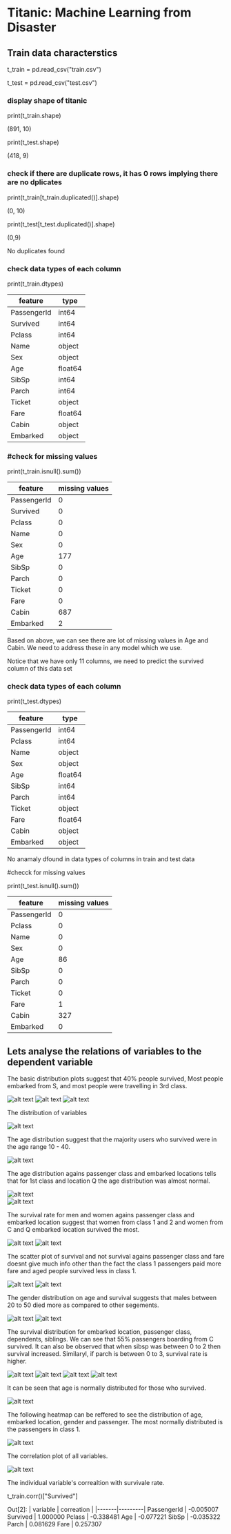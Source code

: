 # Titanic: Machine Learning from Disaster
## Train data characterstics
t_train = pd.read_csv("train.csv")

t_test = pd.read_csv("test.csv")

### display shape of titanic
print(t_train.shape)

(891, 10)

print(t_test.shape)

(418, 9)

### check if there are duplicate rows, it has 0 rows implying there are no dplicates
print(t_train[t_train.duplicated()].shape)

(0, 10)

print(t_test[t_test.duplicated()].shape)

(0,9)

No duplicates found

### check data types of each column

print(t_train.dtypes)

| feature | type |
|-----------|----------|
PassengerId | int64
Survived |        int64
Pclass    |       int64
Name       |     object
Sex        |    object
Age         |   float64
SibSp        |    int64
Parch         |   int64
Ticket         | object
Fare      |     float64
Cabin    |       object
Embarked |       object

### #check for missing values
print(t_train.isnull().sum())

| feature | missing values |
|-----------|----------|
PassengerId |     0
Survived    |     0
Pclass      |     0
Name        |     0
Sex         |     0
Age         |   177
SibSp       |     0
Parch       |     0
Ticket      |     0
Fare        |     0
Cabin       |   687
Embarked    |     2

Based on above, we can see there are lot of missing values in Age and Cabin. We need to address these in any model which we use.

Notice that we have only 11 columns, we need to predict the survived column of this data set
### check data types of each column
print(t_test.dtypes)

| feature | type |
|-----------|----------|
PassengerId | int64
Pclass    |       int64
Name       |     object
Sex        |    object
Age         |   float64
SibSp        |    int64
Parch         |   int64
Ticket         | object
Fare      |     float64
Cabin    |       object
Embarked |       object

No anamaly dfound in data types of columns in train and test data

#checck for missing values

print(t_test.isnull().sum())

| feature | missing values |
|-----------|----------|
PassengerId |     0
Pclass      |     0
Name        |     0
Sex         |     0
Age         |    86
SibSp       |     0
Parch       |     0
Ticket      |     0
Fare        |     1
Cabin       |   327
Embarked    |     0

## Lets analyse the relations of variables to the dependent variable 

The basic distribution plots suggest that 40% people survived, Most people embarked from S, and most people were travelling in 3rd class. 

![alt text](https://github.com/ankitsahu84/titanic/blob/master/Plots/survival_distribution.png) 
![alt text](https://github.com/ankitsahu84/titanic/blob/master/Plots/pclass_distribution.png) 
![alt text](https://github.com/ankitsahu84/titanic/blob/master/Plots/embarked_distribution.png) 

The distribution of variables

![alt text](https://github.com/ankitsahu84/titanic/blob/master/Plots/Variable_distribution.png) 

The age distribution suggest that the majority users who survived were in the age range 10 - 40.

![alt text](https://github.com/ankitsahu84/titanic/blob/master/Plots/survival_by_age.png) 

The age distribution agains passenger class and embarked locations tells that for 1st class and location Q the age distribution was almost normal.

![alt text](https://github.com/ankitsahu84/titanic/blob/master/Plots/age_distribution_for_pclass.png)  
![alt text](https://github.com/ankitsahu84/titanic/blob/master/Plots/age_distribution_vs_embarked.png) 

The survival rate for men and women  agains passenger class and embarked location suggest that women from class 1 and 2 and women from C and Q embarked location survived the most.

![alt text](https://github.com/ankitsahu84/titanic/blob/master/Plots/survival_by_gender_embarked.png) 
![alt text](https://github.com/ankitsahu84/titanic/blob/master/Plots/survival_rate_by_class_geneder.png) 

The scatter plot of survival and not survival agains passenger class and fare doesnt give much info other than the fact the class 1 passengers paid more fare and aged people survived less in class 1.

![alt text](https://github.com/ankitsahu84/titanic/blob/master/Plots/survival_geneder_fare.png) 
![alt text](https://github.com/ankitsahu84/titanic/blob/master/Plots/pclass_fare_survived.png)


The gender distribution on age and survival suggests that males between 20 to 50 died more as compared to other segements.

![alt text](https://github.com/ankitsahu84/titanic/blob/master/Plots/gender_age_survived.png) ![alt text](https://github.com/ankitsahu84/titanic/blob/master/Plots/gender_pclass_survived.png) 


The survival distribution for embarked location, passenger class, dependents, siblings. We can see that 55% passengers boarding from C survived. It can also be observed that when sibsp was between 0 to 2 then survival increased. Similaryl, if parch is between 0 to 3, survival rate is higher. 

![alt text](https://github.com/ankitsahu84/titanic/blob/master/Plots/survival_per_class.png) ![alt text](https://github.com/ankitsahu84/titanic/blob/master/Plots/survival_vs_dependents.png)  ![alt text](https://github.com/ankitsahu84/titanic/blob/master/Plots/survived_vs_siblings.png) ![alt text](https://github.com/ankitsahu84/titanic/blob/master/Plots/survval_per_embarked.png)

It can be seen that age is normally distributed for those who survived.

![alt text](https://github.com/ankitsahu84/titanic/blob/master/Plots/survived_age_boxplot.png) 

The following heatmap can be reffered to see the distribution of age, embarked location, gender and passenger. The most normally distributed is the passengers in class 1.

![alt text](https://github.com/ankitsahu84/titanic/blob/master/Plots/age_gender_plcass_embarked.png) 

The correlation plot of all variables.

![alt text](https://github.com/ankitsahu84/titanic/blob/master/Plots/correlation_plot.png) 

The individual variable's correaltion with survivale rate.

t_train.corr()["Survived"]

Out[2]: 
| variable | correation |
|-------|---------|
PassengerId |  -0.005007
Survived    |  1.000000
Pclass      |  -0.338481
Age         |  -0.077221
SibSp       | -0.035322
Parch       |  0.081629
Fare        |  0.257307
